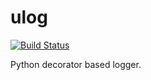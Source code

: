 # ulog
[![Build Status](https://travis-ci.org/MrUPGrade/ulog.svg)](https://travis-ci.org/MrUPGrade/ulog)

Python decorator based logger.

